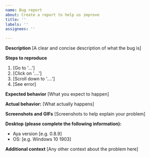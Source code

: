 ```yaml
---
name: Bug report
about: Create a report to help us improve
title: ''
labels: ''
assignees: ''

---
```


<!-- Please search existing issues to avoid creating duplicates. -->

**Description**
[A clear and concise description of what the bug is]

**Steps to reproduce**
1. [Go to '...']
2. [Click on '....']
3. [Scroll down to '....']
4. [See error]

**Expected behavior**
[What you expect to happen]

**Actual behavior:** 
[What actually happens]

**Screenshots and GIFs**
[Screenshots to help explain your problem]

**Desktop (please complete the following information):**
 - Aya version [e.g. 0.8.9]
 - OS: [e.g. Windows 10 1903]

**Additional context**
[Any other context about the problem here]
